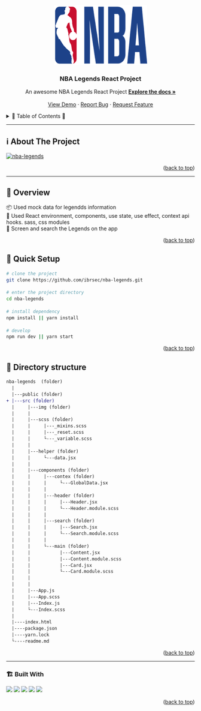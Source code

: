 <a name="readme-top"></a>
 
 
<!-- PROJECT LOGO -->
<br />
<div align="center">
  <a href="https://github.com/ibrsec/nba-legends/">
    <img src="./src/img/nba-logo.png" alt="Logo" width="250" height="160" >
  </a>

  <h3 align="center">NBA Legends React Project</h3>

  <p align="center">
    An awesome NBA Legends React Project
    <a href="https://github.com/ibrsec/nba-legends"><strong>Explore the docs »</strong></a>
    <br />
    <br />
    <a href="https://nba-legends-henna.vercel.app/">View Demo</a>
    ·
    <a href="https://github.com/ibrsec/nba-legends/issues">Report Bug</a>
    ·
    <a href="https://github.com/ibrsec/nba-legends/issues">Request Feature</a>
  </p>
</div>



<!-- TABLE OF CONTENTS -->
<details>
  <summary>📎 Table of Contents 📎 </summary>
  <ol>
    <li><a href="#about-the-project">About The Project</a></li>
     <!-- <li><a href="#figma">Figma</a></li> -->
     <li><a href="#overview">Overview</a></li>
     <li><a href="#quick-setup">Quick Setup</a></li>
     <li><a href="#directory-structure">Directory structure</a></li>
     <li><a href="#built-with">Built With</a></li>
    <!-- <li>
      <a href="#getting-started">Getting Started</a>
      <ul>
        <li><a href="#prerequisites">Prerequisites</a></li>
        <li><a href="#installation">Installation</a></li>
      </ul>
    </li>
    <li><a href="#usage">Usage</a></li>
    <li><a href="#roadmap">Roadmap</a></li>
    <li><a href="#contributing">Contributing</a></li>
    <li><a href="#license">License</a></li>
    <li><a href="#contact">Contact</a></li>
    <li><a href="#acknowledgments">Acknowledgments</a></li> -->

    
  </ol>
</details>





---

<!-- ABOUT THE PROJECT -->
<a name="about-the-project"></a>
## ℹ️ About The Project

[![nba-legends](./src/img/project.gif)](https://nba-legends-henna.vercel.app/)




<p align="right">(<a href="#readme-top">back to top</a>)</p>


---

<!-- ## Figma 

<a href="https://www.figma.com/file/ePyCHKsx2ODB32uLgyUEEd/bootstrap-home-page?type=design&node-id=0%3A1&mode=design&t=edDzadCB9Ev5FS1a-1">Figma Link</a>  

  <p align="right">(<a href="#readme-top">back to top</a>)</p>




--- -->
<a name="overview"></a>
## 👀 Overview

📦 Used mock data for legendds information </br>
🎯 Used React environment, components, use state, use effect, context api hooks. sass, css modules  </br>
💪 Screen and search the Legends on the app</br>
<!-- 🌱 ÷Screen and search the Legends on the app</br> -->
<!-- 🔩 Shopping cart includes checkout feature   </br> -->
<!-- 💪   </br> -->
<!-- 🐞 Check the finished tasks   </br> -->
<!-- 🖥 Easy to implement multiple windows   -->


<p align="right">(<a href="#readme-top">back to top</a>)</p>


<a name="quick-setup"></a>
## 🛫 Quick Setup

```sh
# clone the project
git clone https://github.com/ibrsec/nba-legends.git

# enter the project directory
cd nba-legends

# install dependency
npm install || yarn install

# develop
npm run dev || yarn start
```

<p align="right">(<a href="#readme-top">back to top</a>)</p>


<!-- ## 🐞 Debug

![nba-legends.gif](/nba-legends.gif) -->








<a name="directory-structure"></a>
## 📂 Directory structure 

```diff
nba-legends  (folder)
  |          
  |---public (folder)
+ |---src (folder)
  |     |---img (folder) 
  |     |
  |     |---scss (folder)
  |     |     |---_mixins.scss
  |     |     |---_reset.scss  
  |     |     └---_variable.scss
  |     |  
  |     |---helper (folder)
  |     |     └---data.jsx   
  |     |  
  |     |---components (folder)
  |     |     |---contex (folder)
  |     |     |     └---GlobalData.jsx
  |     |     |    
  |     |     |---header (folder)
  |     |     |     |---Header.jsx
  |     |     |     └---Header.module.scss
  |     |     |    
  |     |     |---search (folder)
  |     |     |     |---Search.jsx
  |     |     |     └---Search.module.scss
  |     |     |    
  |     |     └---main (folder)
  |     |           |---Content.jsx
  |     |           |---Content.module.scss
  |     |           |---Card.jsx
  |     |           └---Card.module.scss
  |     |         
  |     |
  |     |---App.js
  |     |---App.scss
  |     |---Index.js
  |     └---Index.scss
  |     
  |----index.html    
  |----package.json
  |----yarn.lock
  └----readme.md 
```

<p align="right">(<a href="#readme-top">back to top</a>)</p>

---

<a name="built-with"></a>
### 🏗️ Built With

 
<!-- https://dev.to/envoy_/150-badges-for-github-pnk  search skills-->

 <img src="https://img.shields.io/badge/HTML-239120?style=for-the-badge&logo=html5&logoColor=white">
 <img src="https://img.shields.io/badge/CSS-239120?&style=for-the-badge&logo=css3&logoColor=white&color=red"> 
 <img src="https://img.shields.io/badge/JavaScript-F7DF1E?style=for-the-badge&logo=javascript&logoColor=black"> 
 <!-- <img src="https://img.shields.io/badge/Bootstrap-563D7C?style=for-the-badge&logo=bootstrap&logoColor=white">  -->
 <img src="https://img.shields.io/badge/Sass-CC6699?style=for-the-badge&logo=sass&logoColor=white"> 
 <!-- <img src="https://img.shields.io/badge/Vite-AB4BFE?style=for-the-badge&logo=vite&logoColor=FFC920">  -->
 <img src="https://img.shields.io/badge/React-20232A?style=for-the-badge&logo=react&logoColor=61DAFB"> 
 




<p align="right">(<a href="#readme-top">back to top</a>)</p>


